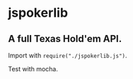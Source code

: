 # jspokerlib
## A full Texas Hold'em API.

Import with `require("./jspokerlib.js")`.

Test with mocha.